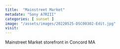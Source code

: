 ```yaml
---
title:  "Mainstreet Market"
metadate: "Sony A7RIII"
categories: [ sunset ]
image: "/assets/images/20220525-DSC00302-Edit.jpg"
visit: 
---
```

Mainstreet Market storefront in Concord MA